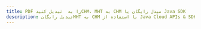 ---title: PDF را به  تبدیل کنیدCHM، MHT به CHM مبدل رایگان یا Java SDKdescription: تبدیل رایگانMHT به CHM با استفاده از Java Cloud APIs & SDK همچنین اسناد PDF را در Cloud ایجاد، ویرایش و رندر کنید.---